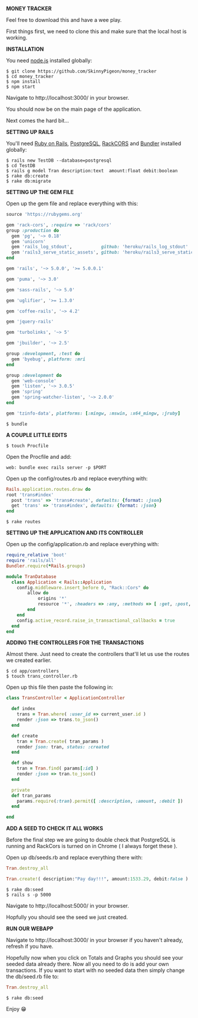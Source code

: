 **MONEY TRACKER**

Feel free to download this and have a wee play.

First things first, we need to clone this and make sure that the local host is working.

**INSTALLATION**

You need [node.js](https://nodejs.org/en/) installed globally:

`$ git clone https://github.com/SkinnyPigeon/money_tracker`  
`$ cd money_tracker`  
`$ npm install`  
`$ npm start`

Navigate to http://localhost:3000/ in your browser.

You should now be on the main page of the application.

Next comes the hard bit...

**SETTING UP RAILS**

You'll need [Ruby on Rails](https://www.youtube.com/watch?v=3Lp5XP8pWkU), [PostgreSQL](https://postgresapp.com/), [RackCORS](https://rubygems.org/gems/rack-cors/versions/0.4.0) and [Bundler](http://bundler.io/) installed globally:

`$ rails new TestDB --database=postgresql`  
`$ cd TestDB`  
`$ rails g model Tran description:text  amount:float debit:boolean`  
`$ rake db:create`  
`$ rake db:migrate`  

**SETTING UP THE GEM FILE**

Open up the gem file and replace everything with this:

```ruby
source 'https://rubygems.org'

gem 'rack-cors', :require => 'rack/cors'
group :production do
  gem 'pg', '~> 0.18' 
  gem 'unicorn' 
  gem 'rails_log_stdout',           github: 'heroku/rails_log_stdout'
  gem 'rails3_serve_static_assets', github: 'heroku/rails3_serve_static_assets'
end

gem 'rails', '~> 5.0.0', '>= 5.0.0.1'

gem 'puma', '~> 3.0'

gem 'sass-rails', '~> 5.0'

gem 'uglifier', '>= 1.3.0'

gem 'coffee-rails', '~> 4.2'

gem 'jquery-rails'

gem 'turbolinks', '~> 5'

gem 'jbuilder', '~> 2.5'

group :development, :test do
  gem 'byebug', platform: :mri
end

group :development do
  gem 'web-console'
  gem 'listen', '~> 3.0.5'
  gem 'spring'
  gem 'spring-watcher-listen', '~> 2.0.0'
end

gem 'tzinfo-data', platforms: [:mingw, :mswin, :x64_mingw, :jruby]
```

`$ bundle`

**A COUPLE LITTLE EDITS**

`$ touch Procfile`

Open the Procfile and add:

```
web: bundle exec rails server -p $PORT
```

Open up the config/routes.rb and replace everything with:

```ruby
Rails.application.routes.draw do
root 'trans#index'
  post 'trans' => 'trans#create', defaults: {format: :json}
  get 'trans' => 'trans#index', defaults: {format: :json}
end
```

`$ rake routes`

**SETTING UP THE APPLICATION AND ITS CONTROLLER**

Open up the config/application.rb and replace everything with:

```ruby
require_relative 'boot'
require 'rails/all'
Bundler.require(*Rails.groups)

module TranDatabase
  class Application < Rails::Application
    config.middleware.insert_before 0, "Rack::Cors" do
        allow do
            origins '*'
            resource '*', :headers => :any, :methods => [ :get, :post, :put, :options, :delete ]
        end
    end
    config.active_record.raise_in_transactional_callbacks = true
  end
end
```

**ADDING THE CONTROLLERS FOR THE TRANSACTIONS**

Almost there. Just need to create the controllers that'll let us use the routes we created earlier.

`$ cd app/controllers`  
`$ touch trans_controller.rb`

Open up this file then paste the following in:

```ruby
class TransController < ApplicationController

  def index
    trans = Tran.where( :user_id => current_user.id )
    render :json => trans.to_json()
  end

  def create
    tran = Tran.create( tran_params )
    render json: tran, status: :created
  end

  def show
    tran = Tran.find( params[:id] )
    render :json => tran.to_json()
  end

  private
  def tran_params
    params.require(:tran).permit([ :description, :amount, :debit ])
  end

end
```

**ADD A SEED TO CHECK IT ALL WORKS**

Before the final step we are going to double check that PostgreSQL is running and RackCors is turned on in Chrome ( I always forget these ).

Open up db/seeds.rb and replace everything there with:

```ruby
Tran.destroy_all

Tran.create!( description:"Pay day!!!", amount:1533.29, debit:false )
```

`$ rake db:seed`  
`$ rails s -p 5000`


Navigate to http://localhost:5000/ in your browser.

Hopfully you should see the seed we just created.

**RUN OUR WEBAPP**

Navigate to http://localhost:3000/ in your browser if you haven't already, refresh if you have.

Hopefully now when you click on Totals and Graphs you should see your seeded data already there. Now all you need to do is add your own transactions. If you want to start with no seeded data then simply change the db/seed.rb file to:

```ruby
Tran.destroy_all
```

`$ rake db:seed`

Enjoy 😁





